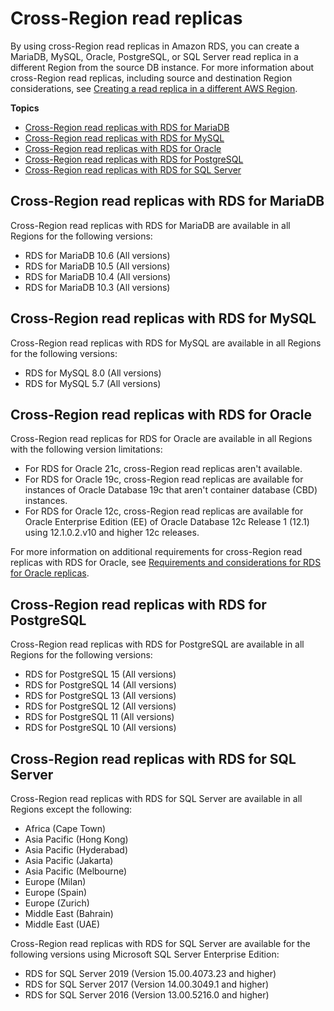 # Cross\-Region read replicas<a name="Concepts.RDS_Fea_Regions_DB-eng.Feature.CrossRegionReadReplicas"></a>

By using cross\-Region read replicas in Amazon RDS, you can create a MariaDB, MySQL, Oracle, PostgreSQL, or SQL Server read replica in a different Region from the source DB instance\. For more information about cross\-Region read replicas, including source and destination Region considerations, see [Creating a read replica in a different AWS Region](USER_ReadRepl.md#USER_ReadRepl.XRgn)\.

**Topics**
+ [Cross\-Region read replicas with RDS for MariaDB](#Concepts.RDS_Fea_Regions_DB-eng.Feature.CrossRegionReadReplicas.mdb)
+ [Cross\-Region read replicas with RDS for MySQL](#Concepts.RDS_Fea_Regions_DB-eng.Feature.CrossRegionReadReplicas.my)
+ [Cross\-Region read replicas with RDS for Oracle](#Concepts.RDS_Fea_Regions_DB-eng.Feature.CrossRegionReadReplicas.ora)
+ [Cross\-Region read replicas with RDS for PostgreSQL](#Concepts.RDS_Fea_Regions_DB-eng.Feature.CrossRegionReadReplicas.pg)
+ [Cross\-Region read replicas with RDS for SQL Server](#Concepts.RDS_Fea_Regions_DB-eng.Feature.CrossRegionReadReplicas.sq)

## Cross\-Region read replicas with RDS for MariaDB<a name="Concepts.RDS_Fea_Regions_DB-eng.Feature.CrossRegionReadReplicas.mdb"></a>

Cross\-Region read replicas with RDS for MariaDB are available in all Regions for the following versions:
+ RDS for MariaDB 10\.6 \(All versions\)
+ RDS for MariaDB 10\.5 \(All versions\)
+ RDS for MariaDB 10\.4 \(All versions\)
+ RDS for MariaDB 10\.3 \(All versions\)

## Cross\-Region read replicas with RDS for MySQL<a name="Concepts.RDS_Fea_Regions_DB-eng.Feature.CrossRegionReadReplicas.my"></a>

Cross\-Region read replicas with RDS for MySQL are available in all Regions for the following versions:
+ RDS for MySQL 8\.0 \(All versions\)
+ RDS for MySQL 5\.7 \(All versions\)

## Cross\-Region read replicas with RDS for Oracle<a name="Concepts.RDS_Fea_Regions_DB-eng.Feature.CrossRegionReadReplicas.ora"></a>

Cross\-Region read replicas for RDS for Oracle are available in all Regions with the following version limitations:
+ For RDS for Oracle 21c, cross\-Region read replicas aren't available\.
+ For RDS for Oracle 19c, cross\-Region read replicas are available for instances of Oracle Database 19c that aren't container database \(CBD\) instances\.
+ For RDS for Oracle 12c, cross\-Region read replicas are available for Oracle Enterprise Edition \(EE\) of Oracle Database 12c Release 1 \(12\.1\) using 12\.1\.0\.2\.v10 and higher 12c releases\.

For more information on additional requirements for cross\-Region read replicas with RDS for Oracle, see [Requirements and considerations for RDS for Oracle replicas](oracle-read-replicas.limitations.md)\. 

## Cross\-Region read replicas with RDS for PostgreSQL<a name="Concepts.RDS_Fea_Regions_DB-eng.Feature.CrossRegionReadReplicas.pg"></a>

Cross\-Region read replicas with RDS for PostgreSQL are available in all Regions for the following versions:
+ RDS for PostgreSQL 15 \(All versions\)
+ RDS for PostgreSQL 14 \(All versions\)
+ RDS for PostgreSQL 13 \(All versions\)
+ RDS for PostgreSQL 12 \(All versions\)
+ RDS for PostgreSQL 11 \(All versions\)
+ RDS for PostgreSQL 10 \(All versions\)

## Cross\-Region read replicas with RDS for SQL Server<a name="Concepts.RDS_Fea_Regions_DB-eng.Feature.CrossRegionReadReplicas.sq"></a>

Cross\-Region read replicas with RDS for SQL Server are available in all Regions except the following:
+ Africa \(Cape Town\)
+ Asia Pacific \(Hong Kong\)
+ Asia Pacific \(Hyderabad\)
+ Asia Pacific \(Jakarta\)
+ Asia Pacific \(Melbourne\)
+ Europe \(Milan\)
+ Europe \(Spain\)
+ Europe \(Zurich\)
+ Middle East \(Bahrain\)
+ Middle East \(UAE\)

Cross\-Region read replicas with RDS for SQL Server are available for the following versions using Microsoft SQL Server Enterprise Edition:
+ RDS for SQL Server 2019 \(Version 15\.00\.4073\.23 and higher\)
+ RDS for SQL Server 2017 \(Version 14\.00\.3049\.1 and higher\)
+ RDS for SQL Server 2016 \(Version 13\.00\.5216\.0 and higher\)